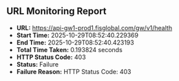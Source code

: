 ## URL Monitoring Report

- **URL:** https://api-gw1-prod1.fisglobal.com/gw/v1/health
- **Start Time:** 2025-10-29T08:52:40.229369
- **End Time:** 2025-10-29T08:52:40.423193
- **Total Time Taken:** 0.193824 seconds
- **HTTP Status Code:** 403
- **Status:** Failure
- **Failure Reason:** HTTP Status Code: 403
